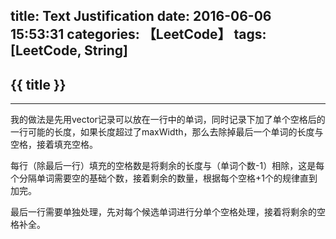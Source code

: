 title: Text Justification
date: 2016-06-06 15:53:31
categories: 【LeetCode】
tags: [LeetCode, String]
---
## {{ title }} ##

---

我的做法是先用vector记录可以放在一行中的单词，同时记录下加了单个空格后的一行可能的长度，如果长度超过了maxWidth，那么去除掉最后一个单词的长度与空格，接着填充空格。

每行（除最后一行）填充的空格数是将剩余的长度与（单词个数-1）相除，这是每个分隔单词需要空的基础个数，接着剩余的数量，根据每个空格+1个的规律直到加完。

最后一行需要单独处理，先对每个候选单词进行分单个空格处理，接着将剩余的空格补全。
